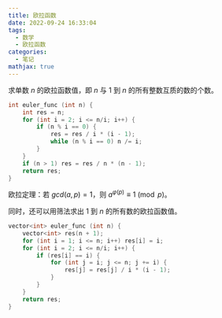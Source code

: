 ```yaml
---
title: 欧拉函数
date: 2022-09-24 16:33:04
tags:
  - 数学
  - 欧拉函数
categories:
  - 笔记
mathjax: true
---
```


求单数 $n$ 的欧拉函数值，即 $n$ 与 $1$ 到 $n$ 的所有整数互质的数的个数。

```cpp
int euler_func (int n) {
    int res = n;
    for (int i = 2; i <= n/i; i++) {
        if (n % i == 0) {
            res = res / i * (i - 1);
            while (n % i == 0) n /= i;
        }
    }
    if (n > 1) res = res / n * (n - 1);
    return res;
}
```

欧拉定理：若 $gcd(a, p) = 1$，则 $a^{\varphi(p)} \equiv 1 \pmod p$。

同时，还可以用筛法求出 $1$ 到 $n$ 的所有数的欧拉函数值。

```cpp
vector<int> euler_func (int n) {
    vector<int> res(n + 1);
    for (int i = 1; i <= n; i++) res[i] = i;
    for (int i = 2; i <= n/i; i++) {
        if (res[i] == i) {
            for (int j = i; j <= n; j += i) {
                res[j] = res[j] / i * (i - 1);
            }
        }
    }
    return res;
}
```
